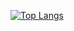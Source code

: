 
[![Top Langs](https://github-readme-stats.vercel.app/api/top-langs/?username=cesarfreire&layout=compact)](https://github.com/anuraghazra/github-readme-stats)
